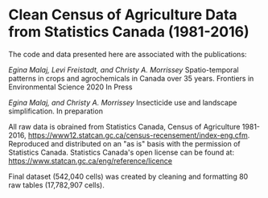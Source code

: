 # Clean Census of Agriculture Data from Statistics Canada (1981-2016) 

The code and data presented here are associated with the publications:

*Egina Malaj, Levi Freistadt, and Christy A. Morrissey* Spatio-temporal patterns in crops and agrochemicals in Canada over 35 years. Frontiers in Environmental Science 2020 In Press

*Egina Malaj, and Christy A. Morrissey* Insecticide use and landscape simplification. In preparation

All raw data is obrained from Statistics Canada, Census of Agriculture 1981-2016, https://www12.statcan.gc.ca/census-recensement/index-eng.cfm. Reproduced and distributed on an "as is" basis with the permission of Statistics Canada. Statistics Canada's open license can be found at: https://www.statcan.gc.ca/eng/reference/licence

Final dataset (542,040 cells) was created by cleaning and formatting 80 raw tables (17,782,907 cells).
